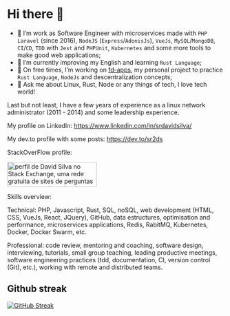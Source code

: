 # Hi there 👋

- 🔭 I’m work as Software Engineer with microservices made with `PHP Laravel` (since 2016), `NodeJS` (`Express`/`AdonisJs`), `VueJs`, `MySQL`/`MongoDB`, `CI`/`CD`, `TDD` with `Jest` and `PHPUnit`, `Kubernetes` and some more tools to make good web applications;
- 🌱 I’m currently improving my English and learning `Rust Language`;
- 👯 On free times, I’m working on [fd-apps](https://github.com/fdapps-tools), my personal project to practice `Rust Language`, `NodeJs` and descentralization concepts;
- 💬 Ask me about Linux, Rust, Node or any things of tech, I love tech world!

Last but not least, I have a few years of experience as a linux network administrator (2011 - 2014) and some leadership experience.

My profile on LinkedIn: https://www.linkedin.com/in/srdavidsilva/

My dev.to profile with some posts: https://dev.to/sr2ds

StackOverFlow profile:

<a href="https://stackexchange.com/users/5807904"><img src="https://stackexchange.com/users/flair/5807904.png" width="208" height="58" alt="perfil de David Silva no Stack Exchange, uma rede gratuita de sites de perguntas e respostas orientadas &#224; comunidade" title="perfil de David Silva no Stack Exchange, uma rede gratuita de sites de perguntas e respostas orientadas &#224; comunidade"></a>


Skills overview:

Technical: PHP, Javascript, Rust, SQL, noSQL, web development (HTML, CSS, VueJs, React, JQuery), GitHub, data estructures, optimisation and performance, microservices applications, Redis, RabitMQ, Kubernetes, Docker, Docker Swarm, etc.

Professional: code review, mentoring and coaching, software design, interviewing, tutorials, small group teaching, leading productive meetings, software engineering
practices (tdd, documentation, CI, version control (Git), etc.), working with remote and distributed teams.

## Github streak
[![GitHub Streak](https://github-readme-streak-stats.herokuapp.com?user=sr2ds&theme=dark&hide_border=true)](https://git.io/streak-stats)
